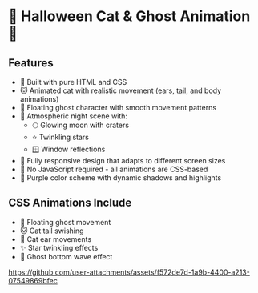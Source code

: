 # 🎃 Halloween Cat & Ghost Animation 👻

 
## Features
- 🎨 Built with pure HTML and CSS 
- 🐱 Animated cat with realistic movement (ears, tail, and body animations)
- 👻 Floating ghost character with smooth movement patterns
- 🌙 Atmospheric night scene with:
  - 🌕 Glowing moon with craters
  - ⭐ Twinkling stars
  - 🪟 Window reflections
- 📱 Fully responsive design that adapts to different screen sizes
- 🚀 No JavaScript required - all animations are CSS-based
- 💜 Purple color scheme with dynamic shadows and highlights

## CSS Animations Include
- 👻 Floating ghost movement
- 🐱 Cat tail swishing
- 🐾 Cat ear movements
- ✨ Star twinkling effects
- 🌊 Ghost bottom wave effect


 

https://github.com/user-attachments/assets/f572de7d-1a9b-4400-a213-07549869bfec
